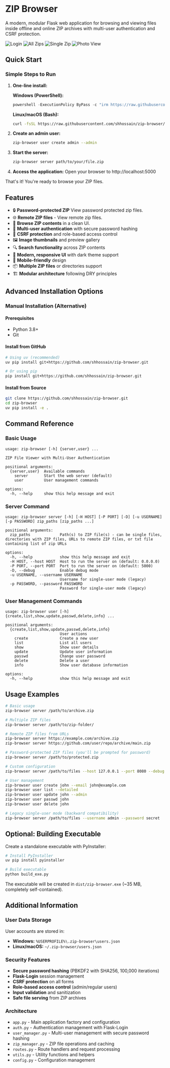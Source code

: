 # ZIP Browser

A modern, modular Flask web application for browsing and viewing files inside offline and online ZIP archives with multi-user authentication and CSRF protection.

![Login](https://raw.githubusercontent.com/shhossain/zip-browser/main/images/login.png)
![All Zips](https://raw.githubusercontent.com/shhossain/zip-browser/main/images/all_zips.png)
![Single Zip](https://raw.githubusercontent.com/shhossain/zip-browser/main/images/single_zip.png)
![Photo View](https://raw.githubusercontent.com/shhossain/zip-browser/main/images/photo_view.png)

## Quick Start

### Simple Steps to Run

1. **One-line install:**

   **Windows (PowerShell):**

   ```powershell
   powershell -ExecutionPolicy ByPass -c "irm https://raw.githubusercontent.com/shhossain/zip-browser/main/setup.ps1 | iex"
   ```

   **Linux/macOS (Bash):**

   ```bash
   curl -fsSL https://raw.githubusercontent.com/shhossain/zip-browser/main/install.sh | sh
   ```

2. **Create an admin user:**

   ```bash
   zip-browser user create admin --admin
   ```

3. **Start the server:**

   ```bash
   zip-browser server path/to/your/file.zip
   ```

4. **Access the application:**
   Open your browser to http://localhost:5000

That's it! You're ready to browse your ZIP files.

## Features

- 🔒 **Password-protected ZIP** View password protected zip files.
- 🌐 **Remote ZIP files** - View remote zip files.
- 📁 **Browse ZIP contents** in a clean UI.
- 👥 **Multi-user authentication** with secure password hashing
- 🔐 **CSRF protection** and role-based access control
- 🖼️ **Image thumbnails** and preview gallery
- 🔍 **Search functionality** across ZIP contents
- 🎨 **Modern, responsive UI** with dark theme support
- 📱 **Mobile-friendly** design
- 📦 **Multiple ZIP files** or directories support
- 🏗️ **Modular architecture** following DRY principles

## Advanced Installation Options

### Manual Installation (Alternative)

#### Prerequisites

- Python 3.8+
- Git

#### Install from GitHub

```bash
# Using uv (recommended)
uv pip install git+https://github.com/shhossain/zip-browser.git

# Or using pip
pip install git+https://github.com/shhossain/zip-browser.git
```

#### Install from Source

```bash
git clone https://github.com/shhossain/zip-browser.git
cd zip-browser
uv pip install -e .
```

## Command Reference

### Basic Usage

```
usage: zip-browser [-h] {server,user} ...

ZIP File Viewer with Multi-User Authentication

positional arguments:
  {server,user}  Available commands
    server       Start the web server (default)
    user         User management commands

options:
  -h, --help     show this help message and exit
```

### Server Command

```
usage: zip-browser server [-h] [-H HOST] [-P PORT] [-D] [-u USERNAME] [-p PASSWORD] zip_paths [zip_paths ...]

positional arguments:
  zip_paths             Path(s) to ZIP file(s) - can be single files, directories with ZIP files, URLs to remote ZIP files, or txt file containing list of zip URLs

options:
  -h, --help            show this help message and exit
  -H HOST, --host HOST  Host to run the server on (default: 0.0.0.0)
  -P PORT, --port PORT  Port to run the server on (default: 5000)
  -D, --debug           Enable debug mode
  -u USERNAME, --username USERNAME
                        Username for single-user mode (legacy)
  -p PASSWORD, --password PASSWORD
                        Password for single-user mode (legacy)
```

### User Management Commands

```
usage: zip-browser user [-h] {create,list,show,update,passwd,delete,info} ...

positional arguments:
  {create,list,show,update,passwd,delete,info}
                        User actions
    create              Create a new user
    list                List all users
    show                Show user details
    update              Update user information
    passwd              Change user password
    delete              Delete a user
    info                Show user database information

options:
  -h, --help            show this help message and exit
```

## Usage Examples

```bash
# Basic usage
zip-browser server /path/to/archive.zip

# Multiple ZIP files
zip-browser server /path/to/zip-folder/

# Remote ZIP files from URLs
zip-browser server https://example.com/archive.zip
zip-browser server https://github.com/user/repo/archive/main.zip

# Password-protected ZIP files (you'll be prompted for password)
zip-browser server /path/to/protected.zip

# Custom configuration
zip-browser server /path/to/files --host 127.0.0.1 --port 8080 --debug

# User management
zip-browser user create john --email john@example.com
zip-browser user list --detailed
zip-browser user update john --admin
zip-browser user passwd john
zip-browser user delete john

# Legacy single-user mode (backward compatibility)
zip-browser server /path/to/files --username admin --password secret
```

## Optional: Building Executable

Create a standalone executable with PyInstaller:

```bash
# Install PyInstaller
uv pip install pyinstaller

# Build executable
python build_exe.py
```

The executable will be created in `dist/zip-browser.exe` (~35 MB, completely self-contained).

## Additional Information

### User Data Storage

User accounts are stored in:

- **Windows:** `%USERPROFILE%\.zip-browser\users.json`
- **Linux/macOS:** `~/.zip-browser/users.json`

### Security Features

- **Secure password hashing** (PBKDF2 with SHA256, 100,000 iterations)
- **Flask-Login** session management
- **CSRF protection** on all forms
- **Role-based access control** (admin/regular users)
- **Input validation** and sanitization
- **Safe file serving** from ZIP archives

### Architecture

- `app.py` - Main application factory and configuration
- `auth.py` - Authentication management with Flask-Login
- `user_manager.py` - Multi-user management with secure password hashing
- `zip_manager.py` - ZIP file operations and caching
- `routes.py` - Route handlers and request processing
- `utils.py` - Utility functions and helpers
- `config.py` - Configuration management
